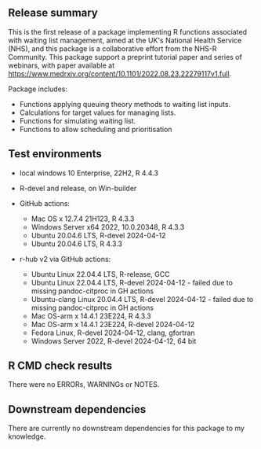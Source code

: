 ## Release summary

This is the first release of a package implementing R functions associated with waiting list management, aimed 
at the UK's National Health Service (NHS), and this package is a collaborative effort from the
NHS-R Community.  This package support a preprint tutorial paper and series of webinars, with paper available
at https://www.medrxiv.org/content/10.1101/2022.08.23.22279117v1.full.

Package includes:
* Functions applying queuing theory methods to waiting list inputs.
* Calculations for target values for managing lists.
* Functions for simulating waiting list.
* Functions to allow scheduling and prioritisation

## Test environments
* local windows 10 Enterprise, 22H2, R 4.4.3

* R-devel and release, on Win-builder

* GitHub actions:
  * Mac OS x 12.7.4 21H123, R 4.3.3
  * Windows Server x64 2022, 10.0.20348, R 4.3.3
  * Ubuntu 20.04.6 LTS, R-devel 2024-04-12
  * Ubuntu 20.04.6 LTS, R 4.3.3

* r-hub v2 via GitHub actions:
  * Ubuntu Linux 22.04.4 LTS, R-release, GCC
  * Ubuntu Linux 22.04.4 LTS, R-devel 2024-04-12 - failed due to missing pandoc-citproc in GH actions
  * Ubuntu-clang Linux 20.04.4 LTS, R-devel 2024-04-12 - failed due to missing pandoc-citproc in GH actions
  * Mac OS-arm x 14.4.1 23E224, R 4.3.3
  * Mac OS-arm x 14.4.1 23E224, R-devel 2024-04-12
  * Fedora Linux, R-devel 2024-04-12, clang, gfortran
  * Windows Server 2022, R-devel 2024-04-12, 64 bit

## R CMD check results
There were no ERRORs, WARNINGs or NOTES.

## Downstream dependencies
There are currently no downstream dependencies for this package to my knowledge.